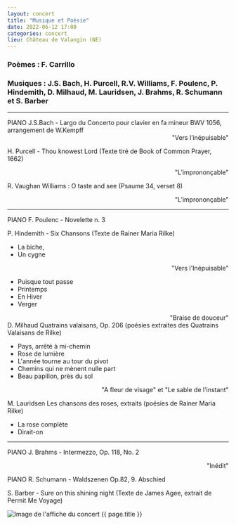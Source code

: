 ```yaml
---
layout: concert
title: "Musique et Poésie"
date: 2022-06-12 17:00
categories: concert
lieu: Château de Valangin (NE)
---
```


### Poèmes : F. Carrillo
### Musiques : J.S. Bach, H. Purcell, R.V. Williams, F. Poulenc, P. Hindemith, D. Milhaud, M. Lauridsen, J. Brahms, R. Schumann et S. Barber

<hr>
PIANO J.S.Bach - Largo du Concerto pour clavier en fa mineur BWV 1056, arrangement de W.Kempff

<div style="text-align: right">"Vers l’inépuisable"</div>

H. Purcell - Thou knowest Lord (Texte tiré de Book of Common Prayer, 1662)

<div style="text-align: right">"L’imprononçable"</div>

R. Vaughan Williams : O taste and see (Psaume 34, verset 8)

<div style="text-align: right">"L’imprononçable"</div>

<hr>

PIANO F. Poulenc - Novelette n. 3

P. Hindemith - Six Chansons (Texte de Rainer Maria Rilke)

- La biche,
- Un cygne

<div style="text-align: right">"Vers l'Inépuisable"</div>

- Puisque tout passe
- Printemps
- En Hiver
- Verger
<div style="text-align: right">"Braise de douceur"</div>
D. Milhaud Quatrains valaisans, Op. 206 (poésies extraites des Quatrains Valaisans de Rilke)

- Pays, arrêté à mi-chemin
- Rose de lumière
- L'année tourne au tour du pivot
- Chemins qui ne mènent nulle part
- Beau papillon, près du sol

<div style="text-align: right">"A fleur de visage" et "Le sable de l'instant"</div>

M. Lauridsen Les chansons des roses, extraits (poésies de Rainer Maria Rilke) 
- La rose complète
- Dirait-on

<hr>

PIANO J. Brahms - Intermezzo, Op. 118, No. 2

<div style="text-align: right">"Inédit"</div>

PIANO R. Schumann - Waldszenen Op.82, 9. Abschied

S. Barber - Sure on this shining night (Texte de James Agee, extrait de Permit Me Voyage)

  <div class="tab-content col-sm-9">
    <img class="img-responsive"
         src="/_affiches/2022-06-11_poesie_et_musique.jpg"
         alt="Image de l'affiche du concert {{ page.title }}"
    />
  </div>


